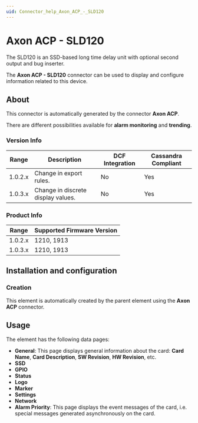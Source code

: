 ```yaml
---
uid: Connector_help_Axon_ACP_-_SLD120
---
```


# Axon ACP - SLD120

The SLD120 is an SSD-based long time delay unit with optional second output and bug inserter.

The **Axon ACP - SLD120** connector can be used to display and configure information related to this device.

## About

This connector is automatically generated by the connector **Axon ACP**.

There are different possibilities available for **alarm monitoring** and **trending**.

### Version Info

| **Range** | **Description**                    | **DCF Integration** | **Cassandra Compliant** |
|------------------|------------------------------------|---------------------|-------------------------|
| 1.0.2.x          | Change in export rules.            | No                  | Yes                     |
| 1.0.3.x          | Change in discrete display values. | No                  | Yes                     |

### Product Info

| Range | Supported Firmware Version |
|------------------|-----------------------------|
| 1.0.2.x          | 1210, 1913                  |
| 1.0.3.x          | 1210, 1913                  |

## Installation and configuration

### Creation

This element is automatically created by the parent element using the **Axon ACP** connector.

## Usage

The element has the following data pages:

- **General**: This page displays general information about the card: **Card Name**, **Card Description**, **SW Revision**, **HW Revision**, etc.
- **SSD**
- **GPIO**
- **Status**
- **Logo**
- **Marker**
- **Settings**
- **Network**
- **Alarm Priority**: This page displays the event messages of the card, i.e. special messages generated asynchronously on the card.
